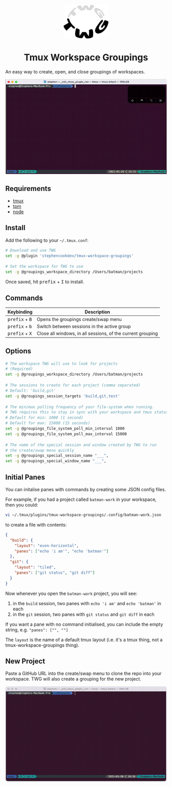 <div align="center">
  <img width="140" src="./twg.png" />
  <h1>Tmux Workspace Groupings</h1>
</div>

An easy way to create, open, and close groupings of workspaces.

![TWG working in zsh](./preview.gif)

## Requirements

- [tmux](https://github.com/tmux/tmux/wiki/Installing)
- [tpm](https://github.com/tmux-plugins/tpm#installation)
- [node](https://nodejs.org/en/download/package-manager/)

## Install

Add the following to your `~/.tmux.conf`:

```bash
# Download and use TWG
set -g @plugin 'stephencookdev/tmux-workspace-groupings'

# Set the workspace for TWG to use
set -g @groupings_workspace_directory /Users/batman/projects
```

Once saved, hit <kbd>prefix</kbd> + <kbd>I</kbd> to install.

## Commands

| Keybinding                       | Description                                                 |
| -------------------------------- | ----------------------------------------------------------- |
| <kbd>prefix</kbd> + <kbd>B</kbd> | Opens the groupings create/swap menu                        |
| <kbd>prefix</kbd> + <kbd>b</kbd> | Switch between sessions in the active group                 |
| <kbd>prefix</kbd> + <kbd>X</kbd> | Close all windows, in all sessions, of the current grouping |

## Options

```bash
# The workspace TWG will use to look for projects
# (Required)
set -g @groupings_workspace_directory /Users/batman/projects

# The sessions to create for each project (comma separated)
# Default: 'build,git'
set -g @groupings_session_targets 'build,git,test'

# The min/max polling frequency of your file-system when running.
# TWG requires this to stay in sync with your workspace and tmux status
# Default for min: 1000 (1 second)
# Default for max: 15000 (15 seconds)
set -g @groupings_file_system_poll_min_interval 1000
set -g @groupings_file_system_poll_max_interval 15000

# The name of the special session and window created by TWG to run
# the create/swap menu quickly
set -g @groupings_special_session_name "___",
set -g @groupings_special_window_name "___",
```

## Initial Panes

You can initalise panes with commands by creating some JSON config files.

For example, if you had a project called `batman-work` in your workspace, then you could:

```bash
vi ~/.tmux/plugins/tmux-workspace-groupings/.config/batman-work.json
```

to create a file with contents:

```json
{
  "build": {
    "layout": "even-horizontal",
    "panes": ["echo 'i am'", "echo 'batman'"]
  },
  "git": {
    "layout": "tiled",
    "panes": ["git status", "git diff"]
  }
}
```

Now whenever you open the `batman-work` project, you will see:

1. in the `build` session, two panes with `echo 'i am'` and `echo 'batman'` in each
2. in the `git` session, two panes with `git status` and `git diff` in each

If you want a pane with no command initialised, you can include the empty string, e.g. `"panes": ["", ""]`

The `layout` is the name of a default tmux layout (i.e. it's a tmux thing, not a tmux-workspace-groupings thing).

## New Project

Paste a GitHub URL into the create/swap menu to clone the repo into your workspace. TWG will also create a grouping for the new project.

![Cloning a new project and creating a grouping](./new-project.gif)
